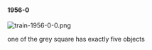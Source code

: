 #### 1956-0
![train-1956-0-0.png](https://github.com/lil-lab/nlvr/raw/master/nlvr/train/images/44/train-1956-0-0.png "train-1956-0-0.png")

one of the grey square has exactly five objects